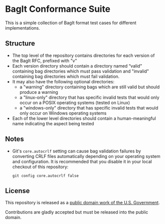 # BagIt Conformance Suite

This is a simple collection of BagIt format test cases for different implementations.

## Structure

* The top level of the repository contains directories for each version of the BagIt RFC, prefixed with "v"
* Each version directory should contain a directory named “valid” containing bag directories which must pass validation
  and "invalid" containing bag directories which must fail validation. 
* It may also have the following optional directories:
  * a "warning" directory containing bags which are still valid but should produce a warning
  * a "linux-only" directory that has specific invalid tests that would only occur on a POSIX operating systems (tested on Linux)
  * a "windows-only" directory that has specific invalid tests that would only occur on Windows operating systems
* Each of the lower level directories should contain a human-meaningful name indicating the aspect being
  tested

## Notes

* Git's `core.autocrlf` setting can cause bag validation failures by converting CRLF files automatically
  depending on your operating system and configuration. It is recommended that you disable it in your local
  checkout of this repository:

  `git config core.autocrlf false`

## License

This repository is released as a [public domain work of the U.S. Government](LICENSE.md).

Contributions are gladly accepted but must be released into the public domain.

